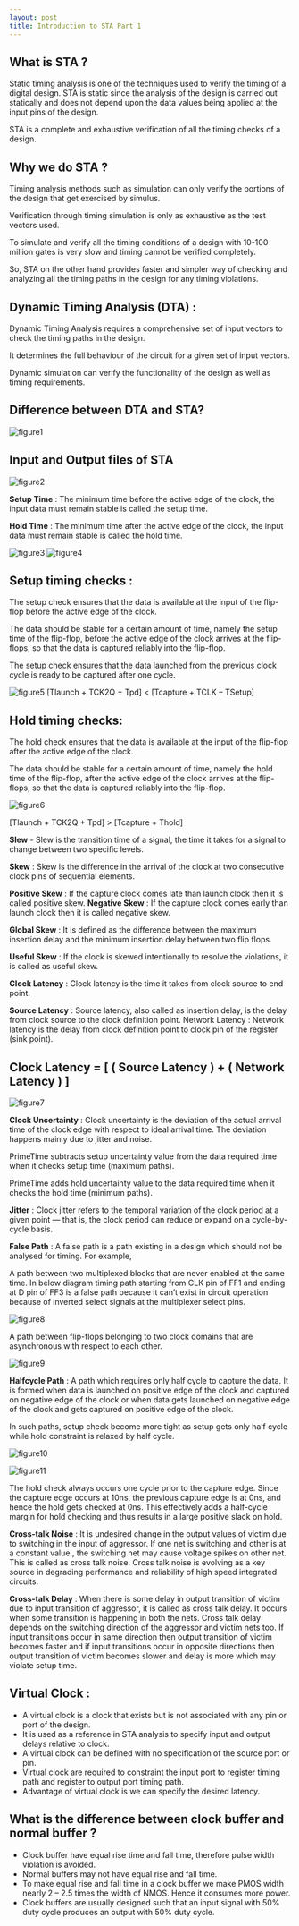 ```yaml
---
layout: post
title: Introduction to STA Part 1
---
```


## What is STA ?

Static timing analysis is one of the techniques used to verify the timing of a digital design.
STA is static since the analysis of the design is carried out statically and does not depend upon the data values being applied at the input pins of the design.

STA is a complete and exhaustive verification of all the timing checks of a design.

## Why we do STA ?

Timing analysis methods such as simulation can only verify the portions of the design that get exercised by simulus.

Verification through timing simulation is only as exhaustive as the test vectors used.

To simulate and verify all the timing conditions of a design with 10-100 million gates is very slow and timing cannot be verified completely.

So, STA on the other hand provides faster and simpler way of checking and analyzing all the timing paths in the design for any timing violations.

## Dynamic Timing Analysis (DTA) :

Dynamic Timing Analysis requires a comprehensive set of input vectors to check the timing paths in the design.

It determines the full behaviour of the circuit for a given set of input vectors.

Dynamic simulation can verify the functionality of the design as well as timing requirements.

## Difference between DTA and STA?

![figure1](http://www.signoffsemi.com/wp-content/uploads/2018/02/1.png)

## Input and Output files of STA

![figure2](http://www.signoffsemi.com/wp-content/uploads/2018/02/2.png)

**Setup Time** : The minimum time before the active edge of the clock, the input data must remain stable is called the setup time.

**Hold Time** : The minimum time after the active edge of the clock, the input data must remain stable is called the hold time.

![figure3](http://www.signoffsemi.com/wp-content/uploads/2018/02/8.png)
![figure4](http://www.signoffsemi.com/wp-content/uploads/2018/02/9.png)

## Setup timing checks :

The setup check ensures that the data is available at the input of the flip-flop before the active edge of the clock.

The data should be stable for a certain amount of time, namely the setup time of the flip-flop, before the active edge of the clock arrives at the flip-flops, so that the data is captured reliably into the flip-flop.

The setup check ensures that the data launched from the previous clock cycle is ready to be captured after one cycle.

![figure5](http://www.signoffsemi.com/wp-content/uploads/2018/02/10.png)
[Tlaunch + TCK2Q + Tpd] < [Tcapture + TCLK – TSetup]

## Hold timing checks:

The hold check ensures that the data is available at the input of the flip-flop after the active edge of the clock.

The data should be stable for a certain amount of time, namely the hold time of the flip-flop, after the active edge of the clock arrives at the flip-flops, so that the data is captured reliably into the flip-flop.

![figure6](http://www.signoffsemi.com/wp-content/uploads/2018/02/11.png)

[Tlaunch + TCK2Q + Tpd] > [Tcapture + Thold]

**Slew** - Slew is the transition time of a signal, the time it takes for a signal to change between two specific levels.

**Skew** : Skew is the difference in the arrival of the clock at two consecutive clock pins of sequential elements.

**Positive Skew** : If the capture clock comes late than launch clock then it is called positive skew.
**Negative Skew** : If the capture clock comes early than launch clock then it is called negative skew.

**Global Skew** : It is defined as the difference between the maximum insertion delay and the minimum insertion delay between two flip flops.

**Useful Skew** : If the clock is skewed intentionally to resolve the violations, it is called as useful skew.

**Clock Latency** : Clock latency is the time it takes from clock source to end point.

**Source Latency** : Source latency, also called as insertion delay, is the delay from clock source to the clock definition point.
Network Latency : Network latency is the delay from clock definition point to clock pin of the register (sink point).

## Clock Latency = [ ( Source Latency ) + ( Network Latency ) ]

![figure7](http://www.signoffsemi.com/wp-content/uploads/2018/02/16.png)

**Clock Uncertainty** : Clock uncertainty is the deviation of the actual arrival time of the clock edge with respect to ideal arrival time. The deviation happens mainly due to jitter and noise.

PrimeTime subtracts setup uncertainty value from the data required time when it checks setup time (maximum paths).

PrimeTime adds hold uncertainty value to the data required time when it checks the hold time (minimum paths).

**Jitter** : Clock jitter refers to the temporal variation of the clock period at a given point — that is, the clock period can reduce or expand on a cycle-by-cycle basis.

**False Path** : A false path is a path existing in a design which should not be analysed for timing. For example,

A path between two multiplexed blocks that are never enabled at the same time. In below diagram timing path starting from CLK pin of FF1 and ending at D pin of FF3 is a false path because it can’t exist in circuit operation because of inverted select signals at the multiplexer select pins.

![figure8](http://www.signoffsemi.com/wp-content/uploads/2018/02/18.png)

A path between flip-flops belonging to two clock domains that are asynchronous with respect to each other.

![figure9](http://www.signoffsemi.com/wp-content/uploads/2018/02/19.png)

**Halfcycle Path** : A path which requires only half cycle to capture the data. It is formed when data is launched on positive edge of the clock and captured on negative edge of the clock or when data gets launched on negative edge of the clock and gets captured on positive edge of the clock.

In such paths, setup check become more tight as setup gets only half cycle while hold constraint is relaxed by half cycle.

![figure10](http://www.signoffsemi.com/wp-content/uploads/2018/02/Screenshot-from-2018-02-28-19-48-56.png)

![figure11](http://www.signoffsemi.com/wp-content/uploads/2018/02/Screenshot-from-2018-02-28-19-48-56.png)

The hold check always occurs one cycle prior to the capture edge. Since the capture edge occurs at 10ns, the previous capture edge is at 0ns, and hence the hold gets checked at 0ns. This effectively adds a half-cycle margin for hold checking and thus results in a large positive slack on hold.

**Cross-talk Noise** : It is undesired change in the output values of victim due to switching in the input of aggressor. If one net is switching and other is at a constant value , the switching net may cause voltage spikes on other net. This is called as cross talk noise. Cross talk noise is evolving as a key source in degrading performance and reliability of high speed integrated circuits.

**Cross-talk Delay** : When there is some delay in output transition of victim due to input transition of aggressor, it is called as cross talk delay. It occurs when some transition is happening in both the nets. Cross talk delay depends on the switching direction of the aggressor and victim nets too. If input transitions occur in same direction then output transition of victim becomes faster and if input transitions occur in opposite directions then output transition of victim becomes slower and delay is more which may violate setup time.

## Virtual Clock :

- A virtual clock is a clock that exists but is not associated with any pin or port of the design.
- It is used as a reference in STA analysis to specify input and output delays relative to clock.
- A virtual clock can be defined with no specification of the source port or pin.
- Virtual clock are required to constraint the input port to register timing path and register to output port timing path.
- Advantage of virtual clock is we can specify the desired latency.

## What is the difference between clock buffer and normal buffer ?

- Clock buffer have equal rise time and fall time, therefore pulse width violation is avoided.
- Normal buffers may not have equal rise and fall time.
- To make equal rise and fall time in a clock buffer we make PMOS width nearly 2 – 2.5 times the width of NMOS. Hence it consumes more power.
- Clock buffers are usually designed such that an input signal with 50% duty cycle produces an output with 50% duty cycle.
